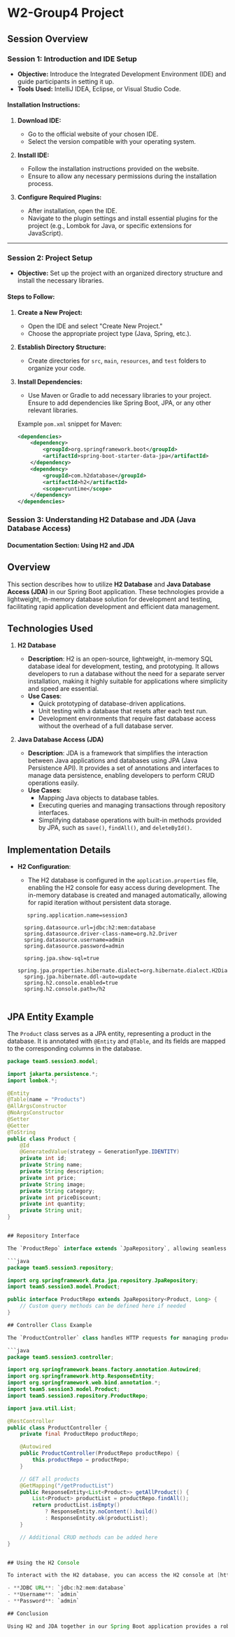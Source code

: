 # W2-Group4 Project

## Session Overview

### Session 1: Introduction and IDE Setup

- **Objective:** Introduce the Integrated Development Environment (IDE) and guide participants in setting it up.
- **Tools Used:** IntelliJ IDEA, Eclipse, or Visual Studio Code.
  
#### Installation Instructions:
1. **Download IDE:**
   - Go to the official website of your chosen IDE.
   - Select the version compatible with your operating system.

2. **Install IDE:**
   - Follow the installation instructions provided on the website.
   - Ensure to allow any necessary permissions during the installation process.

3. **Configure Required Plugins:**
   - After installation, open the IDE.
   - Navigate to the plugin settings and install essential plugins for the project (e.g., Lombok for Java, or specific extensions for JavaScript).

---

### Session 2: Project Setup

- **Objective:** Set up the project with an organized directory structure and install the necessary libraries.
  
#### Steps to Follow:
1. **Create a New Project:**
   - Open the IDE and select "Create New Project."
   - Choose the appropriate project type (Java, Spring, etc.).

2. **Establish Directory Structure:**
   - Create directories for `src`, `main`, `resources`, and `test` folders to organize your code.

3. **Install Dependencies:**
   - Use Maven or Gradle to add necessary libraries to your project. Ensure to add dependencies like Spring Boot, JPA, or any other relevant libraries.

   Example `pom.xml` snippet for Maven:
   ```xml
   <dependencies>
       <dependency>
           <groupId>org.springframework.boot</groupId>
           <artifactId>spring-boot-starter-data-jpa</artifactId>
       </dependency>
       <dependency>
           <groupId>com.h2database</groupId>
           <artifactId>h2</artifactId>
           <scope>runtime</scope>
       </dependency>
   </dependencies>


### Session 3: Understanding H2 Database and JDA (Java Database Access)

#### Documentation Section: Using H2 and JDA

## Overview
This section describes how to utilize **H2 Database** and **Java Database Access (JDA)** in our Spring Boot application. These technologies provide a lightweight, in-memory database solution for development and testing, facilitating rapid application development and efficient data management.

## Technologies Used
1. **H2 Database**
   - **Description**: H2 is an open-source, lightweight, in-memory SQL database ideal for development, testing, and prototyping. It allows developers to run a database without the need for a separate server installation, making it highly suitable for applications where simplicity and speed are essential.
   - **Use Cases**:
     - Quick prototyping of database-driven applications.
     - Unit testing with a database that resets after each test run.
     - Development environments that require fast database access without the overhead of a full database server.

2. **Java Database Access (JDA)**
   - **Description**: JDA is a framework that simplifies the interaction between Java applications and databases using JPA (Java Persistence API). It provides a set of annotations and interfaces to manage data persistence, enabling developers to perform CRUD operations easily.
   - **Use Cases**:
     - Mapping Java objects to database tables.
     - Executing queries and managing transactions through repository interfaces.
     - Simplifying database operations with built-in methods provided by JPA, such as `save()`, `findAll()`, and `deleteById()`.

## Implementation Details

- **H2 Configuration**:
  - The H2 database is configured in the `application.properties` file, enabling the H2 console for easy access during development. The in-memory database is created and managed automatically, allowing for rapid iteration without persistent data storage.

  ```properties
     spring.application.name=session3
    
    spring.datasource.url=jdbc:h2:mem:database
    spring.datasource.driver-class-name=org.h2.Driver
    spring.datasource.username=admin
    spring.datasource.password=admin
    
    spring.jpa.show-sql=true
    spring.jpa.properties.hibernate.dialect=org.hibernate.dialect.H2Dialect
    spring.jpa.hibernate.ddl-auto=update
    spring.h2.console.enabled=true
    spring.h2.console.path=/h2


## JPA Entity Example

The `Product` class serves as a JPA entity, representing a product in the database. It is annotated with `@Entity` and `@Table`, and its fields are mapped to the corresponding columns in the database.

```java
package team5.session3.model;

import jakarta.persistence.*;
import lombok.*;

@Entity
@Table(name = "Products")
@AllArgsConstructor
@NoArgsConstructor
@Setter
@Getter
@ToString
public class Product {
    @Id
    @GeneratedValue(strategy = GenerationType.IDENTITY)
    private int id;
    private String name;
    private String description;
    private int price;
    private String image;
    private String category;
    private int priceDiscount;
    private int quantity;
    private String unit;
}


## Repository Interface

The `ProductRepo` interface extends `JpaRepository`, allowing seamless integration with JPA to perform standard database operations on `Product` entities without the need for boilerplate code.

```java
package team5.session3.repository;

import org.springframework.data.jpa.repository.JpaRepository;
import team5.session3.model.Product;

public interface ProductRepo extends JpaRepository<Product, Long> {
    // Custom query methods can be defined here if needed
}

## Controller Class Example

The `ProductController` class handles HTTP requests for managing products. It uses the `ProductRepo` interface to perform CRUD operations.

```java
package team5.session3.controller;

import org.springframework.beans.factory.annotation.Autowired;
import org.springframework.http.ResponseEntity;
import org.springframework.web.bind.annotation.*;
import team5.session3.model.Product;
import team5.session3.repository.ProductRepo;

import java.util.List;

@RestController
public class ProductController {
    private final ProductRepo productRepo;

    @Autowired
    public ProductController(ProductRepo productRepo) {
        this.productRepo = productRepo;
    }

    // GET all products
    @GetMapping("/getProductList")
    public ResponseEntity<List<Product>> getAllProduct() {
        List<Product> productList = productRepo.findAll();
        return productList.isEmpty()
            ? ResponseEntity.noContent().build()
            : ResponseEntity.ok(productList);
    }

    // Additional CRUD methods can be added here
}


## Using the H2 Console

To interact with the H2 database, you can access the H2 console at [http://localhost:8080/h2](http://localhost:8080/h2). Use the following connection settings:

- **JDBC URL**: `jdbc:h2:mem:database`
- **Username**: `admin`
- **Password**: `admin`

## Conclusion

Using H2 and JDA together in our Spring Boot application provides a robust and efficient way to manage data. H2's lightweight nature makes it perfect for development and testing, while JDA simplifies the interaction with the database through powerful annotations and repository patterns. This combination enables rapid application development while maintaining a clean and maintainable codebase.



